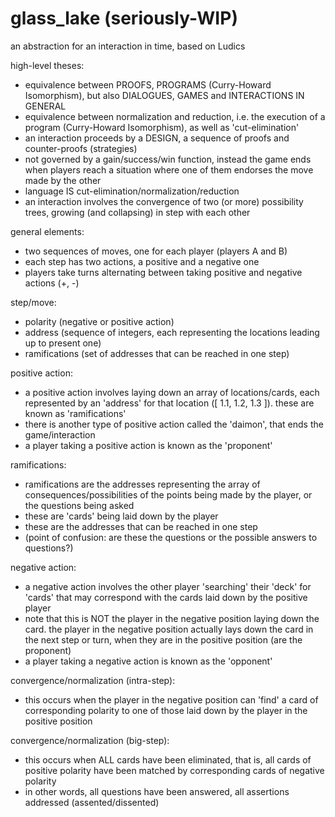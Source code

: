 # glass_lake (seriously-WIP)

an abstraction for an interaction in time, based on Ludics

high-level theses:

- equivalence between PROOFS, PROGRAMS (Curry-Howard Isomorphism), but also DIALOGUES, GAMES and INTERACTIONS IN GENERAL
- equivalence between normalization and reduction, i.e. the execution of a program (Curry-Howard Isomorphism), as well as 'cut-elimination'
- an interaction proceeds by a DESIGN, a sequence of proofs and counter-proofs (strategies)
- not governed by a gain/success/win function, instead the game ends when players reach a situation where one of them endorses the move made by the other
- language IS cut-elimination/normalization/reduction
- an interaction involves the convergence of two (or more) possibility trees, growing (and collapsing) in step with each other

general elements:

- two sequences of moves, one for each player (players A and B)
- each step has two actions, a positive and a negative one
- players take turns alternating between taking positive and negative actions (+, -)

step/move:

- polarity (negative or positive action)
- address (sequence of integers, each representing the locations leading up to present one)
- ramifications (set of addresses that can be reached in one step)

positive action:

- a positive action involves laying down an array of locations/cards, each represented by an 'address' for that location  ([ 1.1, 1.2, 1.3 ]). these are known as 'ramifications'
- there is another type of positive action called the 'daimon', that ends the game/interaction
- a player taking a positive action is known as the 'proponent'

ramifications:

- ramifications are the addresses representing the array of consequences/possibilities of the points being made by the player, or the questions being asked
- these are 'cards' being laid down by the player
- these are the addresses that can be reached in one step
- (point of confusion: are these the questions or the possible answers to questions?)

negative action:

- a negative action involves the other player 'searching' their 'deck' for 'cards' that may correspond with the cards laid down by the positive player
- note that this is NOT the player in the negative position laying down the card. the player in the negative position actually lays down the card in the next step or turn, when they are in the positive position (are the proponent)
- a player taking a negative action is known as the 'opponent'

convergence/normalization (intra-step):

- this occurs when the player in the negative position can 'find' a card of corresponding polarity to one of those laid down by the player in the positive position

convergence/normalization (big-step):

- this occurs when ALL cards have been eliminated, that is, all cards of positive polarity have been matched by corresponding cards of negative polarity
- in other words, all questions have been answered, all assertions addressed (assented/dissented)
